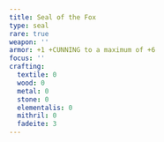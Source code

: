 ```yaml
---
title: Seal of the Fox
type: seal
rare: true
weapon: ''
armor: +1 +CUNNING to a maximum of +6
focus: ''
crafting:
  textile: 0
  wood: 0
  metal: 0
  stone: 0
  elementalis: 0
  mithril: 0
  fadeite: 3
---
```

